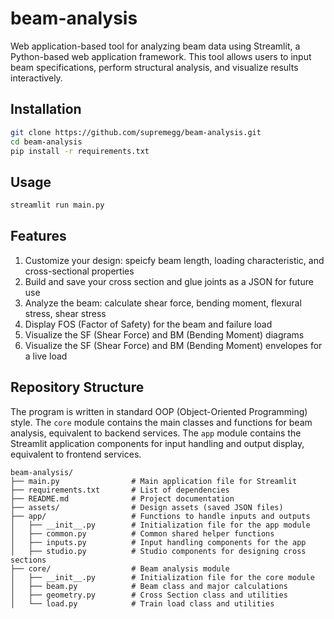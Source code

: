 # beam-analysis

Web application-based tool for analyzing beam data using Streamlit, a Python-based web application framework. This tool allows users to input beam specifications, perform structural analysis, and visualize results interactively.

## Installation

```sh
git clone https://github.com/supremegg/beam-analysis.git
cd beam-analysis
pip install -r requirements.txt
```

## Usage

```sh
streamlit run main.py
```

## Features

1. Customize your design: speicfy beam length, loading characteristic, and cross-sectional properties
2. Build and save your cross section and glue joints as a JSON for future use
3. Analyze the beam: calculate shear force, bending moment, flexural stress, shear stress
4. Display FOS (Factor of Safety) for the beam and failure load
5. Visualize the SF (Shear Force) and BM (Bending Moment) diagrams
6. Visualize the SF (Shear Force) and BM (Bending Moment) envelopes for a live load

## Repository Structure

The program is written in standard OOP (Object-Oriented Programming) style. The `core` module contains the main classes and functions for beam analysis, equivalent to backend services. The `app` module contains the Streamlit application components for input handling and output display, equivalent to frontend services.

```plaintext
beam-analysis/
├── main.py                # Main application file for Streamlit
├── requirements.txt       # List of dependencies
├── README.md              # Project documentation
├── assets/                # Design assets (saved JSON files)
├── app/                   # Functions to handle inputs and outputs
│   ├── __init__.py        # Initialization file for the app module
│   ├── common.py          # Common shared helper functions
│   ├── inputs.py          # Input handling components for the app
│   ├── studio.py          # Studio components for designing cross sections
├── core/                  # Beam analysis module
│   ├── __init__.py        # Initialization file for the core module
│   ├── beam.py            # Beam class and major calculations
│   ├── geometry.py        # Cross Section class and utilities
│   └── load.py            # Train load class and utilities
```
